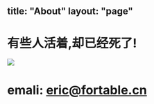 title: "About"
layout: "page"
---

# 有些人活着,却已经死了!

![](https://pic3.zhimg.com/80/638f81b2f576c50ff39020d5d4089d9e_hd.jpg)

# emali: eric@fortable.cn
